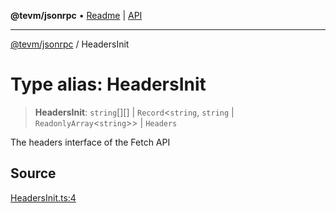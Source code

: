 **@tevm/jsonrpc** • [Readme](../README.md) \| [API](../globals.md)

***

[@tevm/jsonrpc](../README.md) / HeadersInit

# Type alias: HeadersInit

> **HeadersInit**: `string`[][] \| `Record`\<`string`, `string` \| `ReadonlyArray`\<`string`\>\> \| `Headers`

The headers interface of the Fetch API

## Source

[HeadersInit.ts:4](https://github.com/evmts/tevm-monorepo/blob/main/packages/jsonrpc/src/HeadersInit.ts#L4)
